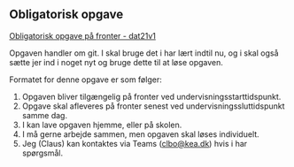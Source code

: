 <script src="https://code.jquery.com/jquery-3.2.1.min.js"></script>
<script src="script.js"></script>

## Obligatorisk opgave

[Obligatorisk opgave på fronter - dat21v1](https://kea-fronter.itslearning.com/LearningToolElement/ViewLearningToolElement.aspx?LearningToolElementId=931694)

Opgaven handler om git. I skal bruge det i har lært indtil nu, og i skal også sætte jer ind i noget nyt og bruge dette til at løse opgaven. 
 
Formatet for denne opgave er som følger:

1. Opgaven bliver tilgængelig på fronter ved undervisningsstarttidspunkt.
2. Opgave skal afleveres på fronter senest ved undervisningssluttidspunkt samme dag.
3. I kan lave opgaven hjemme, eller på skolen. 
4. I må gerne arbejde sammen, men opgaven skal løses individuelt. 
5. Jeg (Claus) kan kontaktes via Teams (clbo@kea.dk) hvis i har spørgsmål.


 

